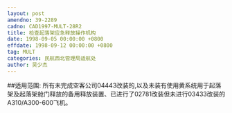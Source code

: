 ```yaml
---
layout: post
amendno: 39-2289
cadno: CAD1997-MULT-28R2
title: 检查起落架应急释放操作机构
date: 1998-09-05 00:00:00 +0800
effdate: 1998-09-12 00:00:00 +0800
tag: MULT
categories: 民航西北管理局适航处
author: 吴少杰
---
```


##适用范围:
所有未完成空客公司04443改装的,以及未装有使用黄系统用于起落架及起落架舱门释放的备用释放装置、已进行了02781改装但未进行03433改装的A310/A300-600飞机。


